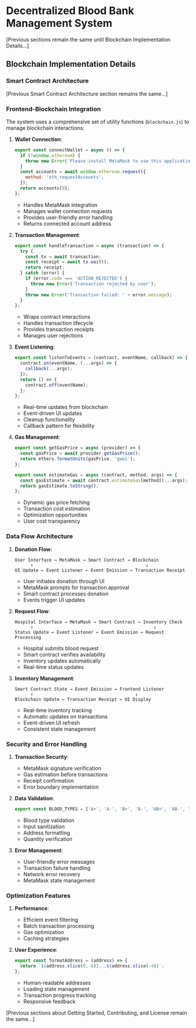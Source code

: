 # Decentralized Blood Bank Management System

[Previous sections remain the same until Blockchain Implementation Details...]

## Blockchain Implementation Details

### Smart Contract Architecture

[Previous Smart Contract Architecture section remains the same...]

### Frontend-Blockchain Integration

The system uses a comprehensive set of utility functions (`blockchain.js`) to manage blockchain interactions:

1. **Wallet Connection**:
   ```javascript
   export const connectWallet = async () => {
     if (!window.ethereum) {
       throw new Error('Please install MetaMask to use this application');
     }
     const accounts = await window.ethereum.request({
       method: 'eth_requestAccounts',
     });
     return accounts[0];
   };
   ```
   - Handles MetaMask integration
   - Manages wallet connection requests
   - Provides user-friendly error handling
   - Returns connected account address

2. **Transaction Management**:
   ```javascript
   export const handleTransaction = async (transaction) => {
     try {
       const tx = await transaction;
       const receipt = await tx.wait();
       return receipt;
     } catch (error) {
       if (error.code === 'ACTION_REJECTED') {
         throw new Error('Transaction rejected by user');
       }
       throw new Error('Transaction failed: ' + error.message);
     }
   };
   ```
   - Wraps contract interactions
   - Handles transaction lifecycle
   - Provides transaction receipts
   - Manages user rejections

3. **Event Listening**:
   ```javascript
   export const listenToEvents = (contract, eventName, callback) => {
     contract.on(eventName, (...args) => {
       callback(...args);
     });
     return () => {
       contract.off(eventName);
     };
   };
   ```
   - Real-time updates from blockchain
   - Event-driven UI updates
   - Cleanup functionality
   - Callback pattern for flexibility

4. **Gas Management**:
   ```javascript
   export const getGasPrice = async (provider) => {
     const gasPrice = await provider.getGasPrice();
     return ethers.formatUnits(gasPrice, 'gwei');
   };

   export const estimateGas = async (contract, method, args) => {
     const gasEstimate = await contract.estimateGas[method](...args);
     return gasEstimate.toString();
   };
   ```
   - Dynamic gas price fetching
   - Transaction cost estimation
   - Optimization opportunities
   - User cost transparency

### Data Flow Architecture

1. **Donation Flow**:
   ```
   User Interface → MetaMask → Smart Contract → Blockchain
         ↑                                           ↓
   UI Update ← Event Listener ← Event Emission ← Transaction Receipt
   ```
   - User initiates donation through UI
   - MetaMask prompts for transaction approval
   - Smart contract processes donation
   - Events trigger UI updates

2. **Request Flow**:
   ```
   Hospital Interface → MetaMask → Smart Contract → Inventory Check
         ↑                                              ↓
   Status Update ← Event Listener ← Event Emission ← Request Processing
   ```
   - Hospital submits blood request
   - Smart contract verifies availability
   - Inventory updates automatically
   - Real-time status updates

3. **Inventory Management**:
   ```
   Smart Contract State → Event Emission → Frontend Listener
         ↑                                       ↓
   Blockchain Update ← Transaction Receipt ← UI Display
   ```
   - Real-time inventory tracking
   - Automatic updates on transactions
   - Event-driven UI refresh
   - Consistent state management

### Security and Error Handling

1. **Transaction Security**:
   - MetaMask signature verification
   - Gas estimation before transactions
   - Receipt confirmation
   - Error boundary implementation

2. **Data Validation**:
   ```javascript
   export const BLOOD_TYPES = ['A+', 'A-', 'B+', 'B-', 'AB+', 'AB-', 'O+', 'O-'];
   ```
   - Blood type validation
   - Input sanitization
   - Address formatting
   - Quantity verification

3. **Error Management**:
   - User-friendly error messages
   - Transaction failure handling
   - Network error recovery
   - MetaMask state management

### Optimization Features

1. **Performance**:
   - Efficient event filtering
   - Batch transaction processing
   - Gas optimization
   - Caching strategies

2. **User Experience**:
   ```javascript
   export const formatAddress = (address) => {
     return `${address.slice(0, 6)}...${address.slice(-4)}`;
   };
   ```
   - Human-readable addresses
   - Loading state management
   - Transaction progress tracking
   - Responsive feedback

[Previous sections about Getting Started, Contributing, and License remain the same...]
